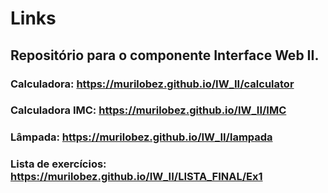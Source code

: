 # Links
## Repositório para o componente Interface Web II.

### Calculadora: https://murilobez.github.io/IW_II/calculator
### Calculadora IMC: https://murilobez.github.io/IW_II/IMC
### Lâmpada: https://murilobez.github.io/IW_II/lampada
### Lista de exercícios: https://murilobez.github.io/IW_II/LISTA_FINAL/Ex1
